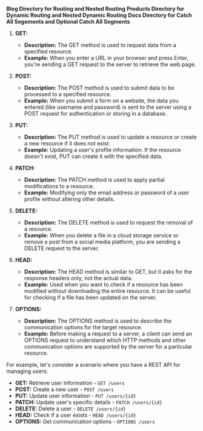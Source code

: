 **Blog Directory for Routing and Nested Routing**
**Products Directory for Dynamic Routing and Nested Dynamic Routing**
**Docs Directory for Catch All Segements and Optional Catch All Segments**

1. **GET:**
   - **Description:** The GET method is used to request data from a specified resource.
   - **Example:** When you enter a URL in your browser and press Enter, you're sending a GET request to the server to retrieve the web page.

2. **POST:**
   - **Description:** The POST method is used to submit data to be processed to a specified resource.
   - **Example:** When you submit a form on a website, the data you entered (like username and password) is sent to the server using a POST request for authentication or storing in a database.

3. **PUT:**
   - **Description:** The PUT method is used to update a resource or create a new resource if it does not exist.
   - **Example:** Updating a user's profile information. If the resource doesn't exist, PUT can create it with the specified data.

4. **PATCH:**
   - **Description:** The PATCH method is used to apply partial modifications to a resource.
   - **Example:** Modifying only the email address or password of a user profile without altering other details.

5. **DELETE:**
   - **Description:** The DELETE method is used to request the removal of a resource.
   - **Example:** When you delete a file in a cloud storage service or remove a post from a social media platform, you are sending a DELETE request to the server.

6. **HEAD:**
   - **Description:** The HEAD method is similar to GET, but it asks for the response headers only, not the actual data.
   - **Example:** Used when you want to check if a resource has been modified without downloading the entire resource. It can be useful for checking if a file has been updated on the server.

7. **OPTIONS:**
   - **Description:** The OPTIONS method is used to describe the communication options for the target resource.
   - **Example:** Before making a request to a server, a client can send an OPTIONS request to understand which HTTP methods and other communication options are supported by the server for a particular resource.

For example, let's consider a scenario where you have a REST API for managing users:

- **GET:** Retrieve user information - `GET /users`
- **POST:** Create a new user - `POST /users`
- **PUT:** Update user information - `PUT /users/{id}`
- **PATCH:** Update user's specific details - `PATCH /users/{id}`
- **DELETE:** Delete a user - `DELETE /users/{id}`
- **HEAD:** Check if a user exists - `HEAD /users/{id}`
- **OPTIONS:** Get communication options - `OPTIONS /users`
